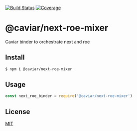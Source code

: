 [![Build Status](https://travis-ci.org/caviarjs/next-roe-mixer.svg?branch=master)](https://travis-ci.org/caviarjs/next-roe-mixer)
[![Coverage](https://codecov.io/gh/caviarjs/next-roe-mixer/branch/master/graph/badge.svg)](https://codecov.io/gh/caviarjs/next-roe-mixer)
<!-- optional appveyor tst
[![Windows Build Status](https://ci.appveyor.com/api/projects/status/github/caviarjs/next-roe-mixer?branch=master&svg=true)](https://ci.appveyor.com/project/caviarjs/next-roe-mixer)
-->
<!-- optional npm version
[![NPM version](https://badge.fury.io/js/@caviar/next-roe-mixer.svg)](http://badge.fury.io/js/@caviar/next-roe-mixer)
-->
<!-- optional npm downloads
[![npm module downloads per month](http://img.shields.io/npm/dm/@caviar/next-roe-mixer.svg)](https://www.npmjs.org/package/@caviar/next-roe-mixer)
-->
<!-- optional dependency status
[![Dependency Status](https://david-dm.org/caviarjs/next-roe-mixer.svg)](https://david-dm.org/caviarjs/next-roe-mixer)
-->

# @caviar/next-roe-mixer

Caviar binder to orchestrate next and roe

## Install

```sh
$ npm i @caviar/next-roe-mixer
```

## Usage

```js
const next_roe_binder = require('@caviar/next-roe-mixer')
```

## License

[MIT](LICENSE)
